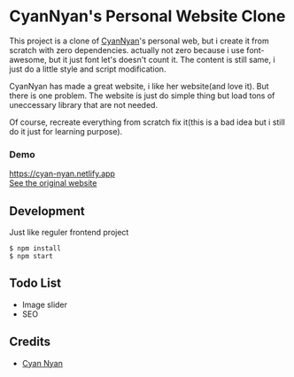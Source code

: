 # CyanNyan's Personal Website Clone

<!-- what  -->

This project is a clone of [CyanNyan](https://github.com/CyanNyan)'s
personal web, but i create it from scratch with zero dependencies.
actually not zero because i use font-awesome, but it just font let's
doesn't count it. The content is still same, i just do a little style
and script modification.

<!-- why  -->

CyanNyan has made a great website, i like her website(and love it).
But there is one problem. The website is just do simple thing but load
tons of uneccessary library that are not needed.

<!-- how -->

Of course, recreate everything from scratch fix it(this is a bad idea
but i still do it just for learning purpose).

### Demo

https://cyan-nyan.netlify.app  
[See the original website](https://cyannyan.com)

## Development

Just like reguler frontend project

```
$ npm install
$ npm start
```

## Todo List

-   Image slider
-   SEO

## Credits

-   [Cyan Nyan](https://github.com/CyanNyan)
